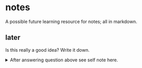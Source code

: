 # notes

A possible future learning resource for notes; all in markdown.

## later

Is this really a good idea? Write it down.

<details>
  <summary>After answering question above see self note here.</summary>

  Self-note: Maybe cheat / tldr tool is better than this.
</details>
